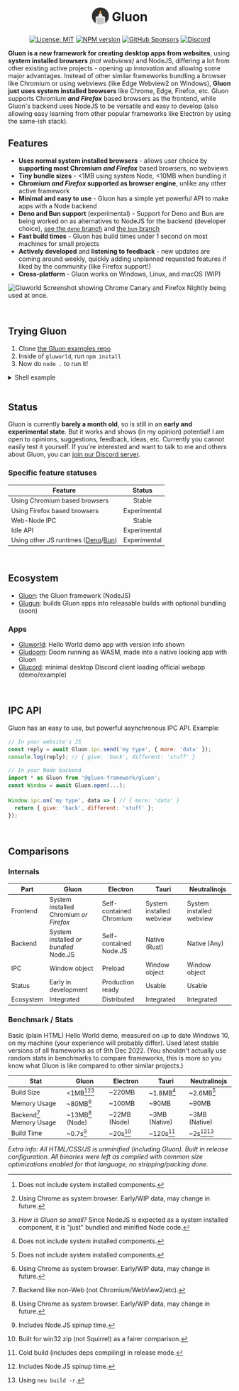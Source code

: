 <h1 align="center">
<sub><img src="assets/logo.png" height="38" width="38"></sub>
Gluon
</h1>

<span align="center">

[![License: MIT](https://img.shields.io/badge/License-MIT-blue.svg)](https://choosealicense.com/licenses/mit)
[![NPM version](https://img.shields.io/npm/v/@gluon-framework/gluon)](https://www.npmjs.com/package/@gluon-framework/gluon)
[![GitHub Sponsors](https://img.shields.io/github/sponsors/CanadaHonk?label=Sponsors&logo=github)](https://github.com/sponsors/CanadaHonk)
[![Discord](https://img.shields.io/discord/1051940602704564244.svg?label=&logo=discord&logoColor=ffffff&color=7389D8&labelColor=6A7EC2)](https://discord.gg/RFtUCA8fST)

</span>

**Gluon is a new framework for creating desktop apps from websites**, using **system installed browsers** *(not webviews)* and NodeJS, differing a lot from other existing active projects - opening up innovation and allowing some major advantages. Instead of other similar frameworks bundling a browser like Chromium or using webviews (like Edge Webview2 on Windows), **Gluon just uses system installed browsers** like Chrome, Edge, Firefox, etc. Gluon supports Chromium ***and Firefox*** based browsers as the frontend, while Gluon's backend uses NodeJS to be versatile and easy to develop (also allowing easy learning from other popular frameworks like Electron by using the same-ish stack).

## Features
- **Uses normal system installed browsers** - allows user choice by **supporting most Chromium *and Firefox*** based browsers,  no webviews
- **Tiny bundle sizes** - <1MB using system Node, <10MB when bundling it
- **Chromium *and Firefox* supported as browser engine**, unlike any other active framework
- **Minimal and easy to use** - Gluon has a simple yet powerful API to make apps with a Node backend
- **Deno and Bun support** (experimental) - Support for Deno and Bun are being worked on as alternatives to NodeJS for the backend (developer choice), [see the `deno` branch](https://github.com/gluon-framework/gluon/tree/deno) and [the `bun` branch](https://github.com/gluon-framework/gluon/tree/bun)
- **Fast build times** - Gluon has build times under 1 second on most machines for small projects
- **Actively developed** and **listening to feedback** - new updates are coming around weekly, quickly adding unplanned requested features if liked by the community (like Firefox support!)
- **Cross-platform** - Gluon works on Windows, Linux, and macOS (WIP)
<!-- - **No forks needed** - Gluon doesn't need forks of Node or Chromium/etc to use them, it just uses normal versions -->

![Gluworld Screenshot showing Chrome Canary and Firefox Nightly being used at once.](https://user-images.githubusercontent.com/19228318/210174682-b261dba0-8b3c-4ca0-8093-aeeb9fdbc52d.png)

<br>

## Trying Gluon
1. Clone [the Gluon examples repo](https://github.com/gluon-framework/examples)
2. Inside of `gluworld`, run `npm install`
3. Now do `node .` to run it!

<details>
<summary>Shell example</summary>

```sh
$ git clone https://github.com/gluon-framework/examples.git
$ cd examples
$ cd gluworld
$ npm install
...
$ node .
```

</details>

<br>

## Status
Gluon is currently **barely a month old**, so is still in an **early and experimental state**. But it works and shows (in my opinion) potential! I am open to opinions, suggestions, feedback, ideas, etc. Currently you cannot easily test it yourself. If you're interested and want to talk to me and others about Gluon, you can [join our Discord server](https://discord.gg/RFtUCA8fST).

### Specific feature statuses
| Feature | Status |
| ------- | :----: |
| Using Chromium based browsers | Stable |
| Using Firefox based browsers | Experimental |
| Web-Node IPC | Stable |
| Idle API | Experimental |
| Using other JS runtimes ([Deno](https://github.com/gluon-framework/gluon/tree/deno)/[Bun](https://github.com/gluon-framework/gluon/tree/bun)) | Experimental |

<br>

## Ecosystem
- [Gluon](https://github.com/gluon-framework/gluon): the Gluon framework (NodeJS)
- [Glugun](https://github.com/gluon-framework/glugun): builds Gluon apps into releasable builds with optional bundling (soon)

### Apps
- [Gluworld](https://github.com/gluon-framework/examples/tree/main/gluworld): Hello World demo app with version info shown
- [Gludoom](https://github.com/gluon-framework/examples/tree/main/gludoom): Doom running as WASM, made into a native looking app with Gluon
- [Glucord](https://github.com/gluon-framework/examples/tree/main/glucord): minimal desktop Discord client loading official webapp (demo/example)

<br>

## IPC API
Gluon has an easy to use, but powerful asynchronous IPC API. Example:
```js
// In your website's JS
const reply = await Gluon.ipc.send('my type', { more: 'data' });
console.log(reply); // { give: 'back', different: 'stuff' }
```

```js
// In your Node backend
import * as Gluon from '@gluon-framework/gluon';
const Window = await Gluon.open(...);

Window.ipc.on('my type', data => { // { more: 'data' }
  return { give: 'back', different: 'stuff' };
});
```

<br>

## Comparisons
### Internals
| Part | Gluon | Electron | Tauri | Neutralinojs |
| ---- | ----- | -------- | ------------ | ----- |
| Frontend | System installed Chromium *or Firefox* | Self-contained Chromium | System installed webview | System installed webview |
| Backend | System installed *or bundled* Node.JS | Self-contained Node.JS | Native (Rust) | Native (Any) |
| IPC | Window object | Preload | Window object | Window object |
| Status | Early in development | Production ready | Usable | Usable |
| Ecosystem | Integrated | Distributed | Integrated | Integrated |


### Benchmark / Stats
Basic (plain HTML) Hello World demo, measured on up to date Windows 10, on my machine (your experience will probably differ). Used latest stable versions of all frameworks as of 9th Dec 2022. (You shouldn't actually use random stats in benchmarks to compare frameworks, this is more so you know what Gluon is like compared to other similar projects.)

| Stat | Gluon | Electron | Tauri | Neutralinojs |
| ---- | ----- | -------- | ------------ | ----- |
| Build Size | <1MB[^system][^gluon][^1] | ~220MB | ~1.8MB[^system] | ~2.6MB[^system] |
| Memory Usage | ~80MB[^gluon] | ~100MB | ~90MB | ~90MB |
| Backend[^2] Memory Usage | ~13MB[^gluon] (Node) | ~22MB (Node) | ~3MB (Native) | ~3MB (Native) |
| Build Time | ~0.7s[^3] | ~20s[^4] | ~120s[^5] | ~2s[^3][^6] |

*Extra info: All HTML/CSS/JS is unminified (including Gluon). Built in release configuration. All binaries were left as compiled with common size optimizations enabled for that language, no stripping/packing done.*

[^system]: Does not include system installed components.
[^gluon]: Using Chrome as system browser. Early/WIP data, may change in future.

[^1]: *How is Gluon so small?* Since NodeJS is expected as a system installed component, it is "just" bundled and minified Node code.
[^2]: Backend like non-Web (not Chromium/WebView2/etc).
[^3]: Includes Node.JS spinup time.
[^4]: Built for win32 zip (not Squirrel) as a fairer comparison.
[^5]: Cold build (includes deps compiling) in release mode.
[^6]: Using `neu build -r`.